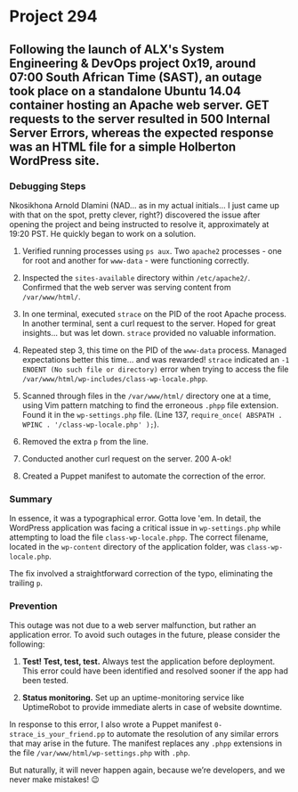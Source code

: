 # Project 294

## Following the launch of ALX's System Engineering & DevOps project 0x19, around 07:00 South African Time (SAST), an outage took place on a standalone Ubuntu 14.04 container hosting an Apache web server. GET requests to the server resulted in 500 Internal Server Errors, whereas the expected response was an HTML file for a simple Holberton WordPress site.

### Debugging Steps

Nkosikhona Arnold Dlamini (NAD... as in my actual initials... I just came up with that on the spot, pretty clever, right?) discovered the issue after opening the project and being instructed to resolve it, approximately at 19:20 PST. He quickly began to work on a solution.

1. Verified running processes using `ps aux`. Two `apache2` processes - one for root and another for `www-data` - were functioning correctly.

2. Inspected the `sites-available` directory within `/etc/apache2/`. Confirmed that the web server was serving content from `/var/www/html/`.

3. In one terminal, executed `strace` on the PID of the root Apache process. In another terminal, sent a curl request to the server. Hoped for great insights... but was let down. `strace` provided no valuable information.

4. Repeated step 3, this time on the PID of the `www-data` process. Managed expectations better this time... and was rewarded! `strace` indicated an `-1 ENOENT (No such file or directory)` error when trying to access the file `/var/www/html/wp-includes/class-wp-locale.phpp`.

5. Scanned through files in the `/var/www/html/` directory one at a time, using Vim pattern matching to find the erroneous `.phpp` file extension. Found it in the `wp-settings.php` file. (Line 137, `require_once( ABSPATH . WPINC . '/class-wp-locale.php' );`).

6. Removed the extra `p` from the line.

7. Conducted another curl request on the server. 200 A-ok!

8. Created a Puppet manifest to automate the correction of the error.

### Summary

In essence, it was a typographical error. Gotta love 'em. In detail, the WordPress application was facing a critical issue in `wp-settings.php` while attempting to load the file `class-wp-locale.phpp`. The correct filename, located in the `wp-content` directory of the application folder, was `class-wp-locale.php`.

The fix involved a straightforward correction of the typo, eliminating the trailing `p`.

### Prevention

This outage was not due to a web server malfunction, but rather an application error. To avoid such outages in the future, please consider the following:

1. **Test! Test, test, test.** Always test the application before deployment. This error could have been identified and resolved sooner if the app had been tested.

2. **Status monitoring.** Set up an uptime-monitoring service like UptimeRobot to provide immediate alerts in case of website downtime.

In response to this error, I also wrote a Puppet manifest `0-strace_is_your_friend.pp` to automate the resolution of any similar errors that may arise in the future. The manifest replaces any `.phpp` extensions in the file `/var/www/html/wp-settings.php` with `.php`.

But naturally, it will never happen again, because we’re developers, and we never make mistakes! 😉

